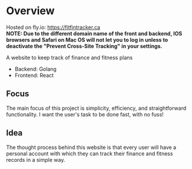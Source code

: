 # Overview

Hosted on fly.io: https://fitfintracker.ca \
__NOTE: Due to the different domain name of the front and backend, IOS browsers and Safari on Mac OS will not let you to log in unless to deactivate the "Prevent Cross-Site Tracking" in your settings.__ 

A website to keep track of finance and fitness plans 
* Backend: Golang
* Frontend: React

## Focus
The main focus of this project is simplicity, efficiency, and straightforward functionality. I want the user's task to be done fast, with no fuss!

## Idea
The thought process behind this website is that every user will have a personal account with which they can track their finance and fitness records in a simple way. 